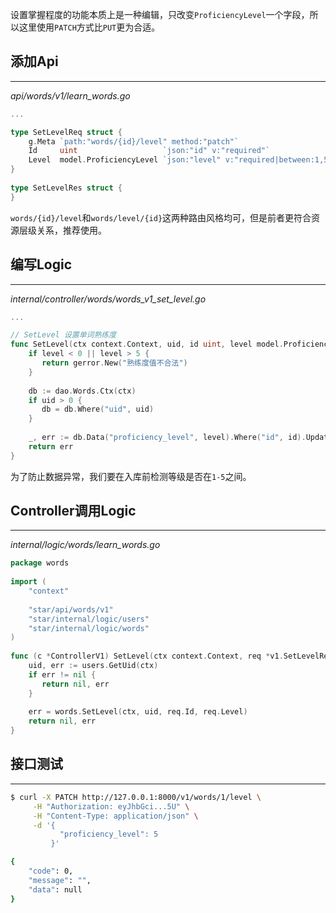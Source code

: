 设置掌握程度的功能本质上是一种编辑，只改变`ProficiencyLevel`一个字段，所以这里使用`PATCH`方式比`PUT`更为合适。
## 添加Api
---
*api/words/v1/learn_words.go*
```go
...

type SetLevelReq struct {  
    g.Meta `path:"words/{id}/level" method:"patch"`  
    Id     uint                   `json:"id" v:"required"`  
    Level  model.ProficiencyLevel `json:"level" v:"required|between:1,5"`  
}  
  
type SetLevelRes struct {  
}
```

`words/{id}/level`和`words/level/{id}`这两种路由风格均可，但是前者更符合资源层级关系，推荐使用。

## 编写Logic
---
*internal/controller/words/words_v1_set_level.go*
```go
...

// SetLevel 设置单词熟练度  
func SetLevel(ctx context.Context, uid, id uint, level model.ProficiencyLevel) error {  
    if level < 0 || level > 5 {  
       return gerror.New("熟练度值不合法")  
    }  
  
    db := dao.Words.Ctx(ctx)  
    if uid > 0 {  
       db = db.Where("uid", uid)  
    }  
  
    _, err := db.Data("proficiency_level", level).Where("id", id).Update()  
    return err  
}
```

为了防止数据异常，我们要在入库前检测等级是否在`1-5`之间。

## Controller调用Logic
---
*internal/logic/words/learn_words.go*
```go
package words  
  
import (  
    "context"  
  
    "star/api/words/v1"
    "star/internal/logic/users"
    "star/internal/logic/words"
)  
  
func (c *ControllerV1) SetLevel(ctx context.Context, req *v1.SetLevelReq) (res *v1.SetLevelRes, err error) {  
    uid, err := users.GetUid(ctx)  
    if err != nil {  
       return nil, err  
    }  
  
    err = words.SetLevel(ctx, uid, req.Id, req.Level)  
    return nil, err  
}
```

## 接口测试
---
```bash
$ curl -X PATCH http://127.0.0.1:8000/v1/words/1/level \
     -H "Authorization: eyJhbGci...5U" \
     -H "Content-Type: application/json" \
     -d '{
           "proficiency_level": 5
         }'

{
    "code": 0,
    "message": "",
    "data": null
}
```